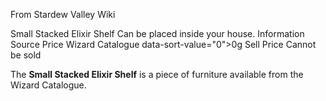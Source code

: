 From Stardew Valley Wiki

Small Stacked Elixir Shelf Can be placed inside your house. Information Source Price Wizard Catalogue data-sort-value="0"&gt;0g Sell Price Cannot be sold

The **Small Stacked Elixir Shelf** is a piece of furniture available from the Wizard Catalogue.